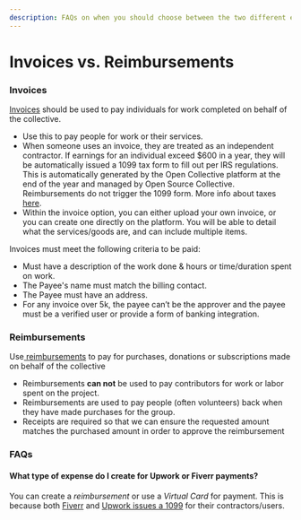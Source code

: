 ```yaml
---
description: FAQs on when you should choose between the two different expense types.
---
```


# Invoices vs. Reimbursements

### Invoices&#x20;

[Invoices](https://docs.opencollective.com/help/expenses-and-getting-paid/submitting-expenses#invoices) should be used to pay individuals for work completed on behalf of the collective.

* Use this to pay people for work or their services.
* When someone uses an invoice, they are treated as an independent contractor. If earnings for an individual exceed $600 in a year, they will be automatically issued a 1099 tax form to fill out per IRS regulations. This is automatically generated by the Open Collective platform at the end of the year and managed by Open Source Collective. Reimbursements do not trigger the 1099 form. More info about taxes[ here](https://docs.opencollective.com/help/expenses-and-getting-paid/tax-information).
* Within the invoice option, you can either upload your own invoice, or you can create one directly on the platform. You will be able to detail what the services/goods are, and can include multiple items.

Invoices must meet the following criteria to be paid:

* Must have a description of the work done & hours or time/duration spent on work.&#x20;
* The Payee's name must match the billing contact.
* The Payee must have an address.
* For any invoice over 5k, the payee can’t be the approver and the payee must be a verified user or provide a form of banking integration.

### Reimbursements

Use[ reimbursements](https://docs.opencollective.com/help/expenses-and-getting-paid/submitting-expenses#reimbursements) to pay for purchases, donations or subscriptions made on behalf of the collective

* Reimbursements **can not** be used to pay contributors for work or labor spent on the project.
* Reimbursements are used to pay people (often volunteers) back when they have made purchases for the group.
* Receipts are required so that we can ensure the requested amount matches the purchased amount in order to approve the reimbursement

### FAQs

#### What type of expense do I create for Upwork or Fiverr payments?

You can create a _reimbursement_ or use a _Virtual Card_ for payment. This is because both [Fiverr](https://www.fiverr.com/support/articles/360011135837-W-9-Collection?segment=seller) and [Upwork issues a 1099](https://support.upwork.com/hc/en-us/articles/211063958-Report-Income-from-Upwork) for their contractors/users. &#x20;

